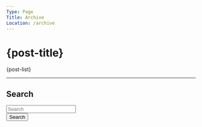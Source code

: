```yaml
---
Type: Page
Title: Archive
Location: /archive
---
```


# <i class="fa-solid fa-archive"></i> {post-title}  

{post-list}

---

## <i class="fa-solid fa-fw fa-magnifying-glass"></i> Search

<form class="search" action="?" method="get">
<input placeholder="Search" type="text" name="search">
<div class="submit">
<button type="submit">Search</button></div>
</form>
